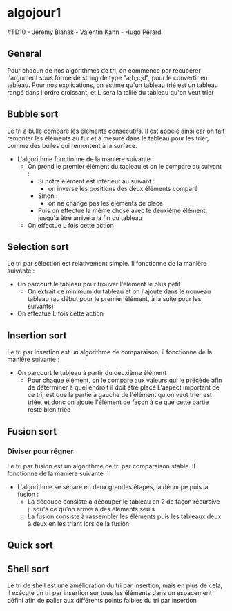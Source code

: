 # algojour1

#TD10 - Jérémy Blahak - Valentin Kahn - Hugo Pérard

## General

Pour chacun de nos algorithmes de tri, on commence par récupérer l'argument
sous forme de string de type "a;b;c;d", pour le convertir en tableau.
Pour nos explications, on estime qu'un tableau trié est un tableau 
rangé dans l'ordre croissant, et L sera la taille du tableau qu'on veut trier

## Bubble sort

Le tri a bulle compare les éléments consécutifs. Il est appelé ainsi
car on fait remonter les éléments au fur et à mesure dans le tableau pour
les trier, comme des bulles qui remontent à la surface.
* L'algorithme fonctionne de la manière suivante :
    * On prend le premier élément du tableau et on le compare au suivant :
        * Si notre élément est inférieur au suivant : 
            * on inverse les positions des deux éléments comparé
        * Sinon : 
            * on ne change pas les éléments de place
        * Puis on effectue la même chose avec le deuxième élément, jusqu'à
        être arrivé à la fin du tableau
    * On effectue L fois cette action

## Selection sort

Le tri par sélection est relativement simple. Il fonctionne de la
manière suivante :
* On parcourt le tableau pour trouver l'élément le plus petit
    * On extrait ce minimum du tableau et on l'ajoute dans le nouveau
    tableau (au début pour le premier élément, à la suite pour les suivants)
* On effectue L fois cette action

## Insertion sort

Le tri par insertion est un algorithme de comparaison, il fonctionne
de la manière suivante :
* On parcourt le tableau à partir du deuxième élément
    * Pour chaque élément, on le compare aux valeurs qui le précède 
    afin de déterminer à quel endroit il doit être placé
L'aspect important de ce tri, est que la partie à gauche de l'élément
qu'on veut trier est triée, et donc on ajoute l'élément de façon à ce
que cette partie reste bien triée

## Fusion sort
### Diviser pour régner

Le tri par fusion est un algorithme de tri par comparaison stable. Il
fonctionne de la manière suivante :
* L'algorithme se sépare en deux grandes étapes, la découpe puis la fusion :
    * La découpe consiste à découper le tableau en 2 de façon récursive
    jusqu'à ce qu'on arrive à des éléments seuls
    * La fusion consiste à rassembler les éléments puis les tableaux
    deux à deux en les triant lors de la fusion
    
## Quick sort


## Shell sort

Le tri de shell est une amélioration du tri par insertion, mais
en plus de cela, il exécute un tri par insertion sur tous les 
éléments dans un espacement défini afin de palier aux différents
points faibles du tri par insertion


